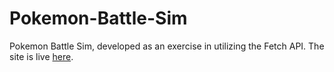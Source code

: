 # Pokemon-Battle-Sim
Pokemon Battle Sim, developed as an exercise in utilizing the Fetch API. The site is live [here](https://pkmnsim.netlify.app/).
